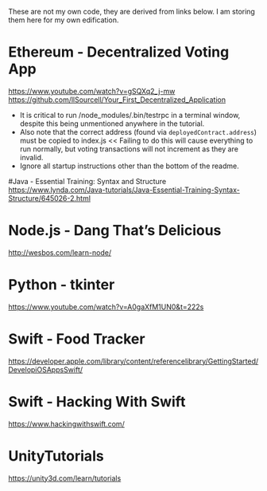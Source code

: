 These are not my own code, they are derived from links below. I am storing them here for my own edification.

# Ethereum - Decentralized Voting App
https://www.youtube.com/watch?v=gSQXq2_j-mw
https://github.com/llSourcell/Your_First_Decentralized_Application

- It is critical to run /node_modules/.bin/testrpc in a terminal window, despite this being unmentioned anywhere in the tutorial.
- Also note that the correct address (found via `deployedContract.address`) must be copied to index.js << Failing to do this will cause everything to run normally, but voting transactions will not increment as they are invalid.
- Ignore all startup instructions other than the bottom of the readme.

#Java - Essential Training: Syntax and Structure
https://www.lynda.com/Java-tutorials/Java-Essential-Training-Syntax-Structure/645026-2.html

# Node.js - Dang That’s Delicious
http://wesbos.com/learn-node/

# Python - tkinter
https://www.youtube.com/watch?v=A0gaXfM1UN0&t=222s

# Swift - Food Tracker
https://developer.apple.com/library/content/referencelibrary/GettingStarted/DevelopiOSAppsSwift/

# Swift - Hacking With Swift
https://www.hackingwithswift.com/

# UnityTutorials
https://unity3d.com/learn/tutorials

